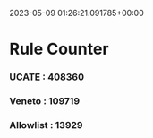 2023-05-09 01:26:21.091785+00:00
# Rule Counter 
 ### UCATE : 408360

 ### Veneto : 109719

 ### Allowlist : 13929